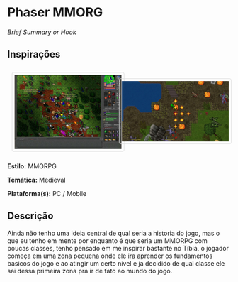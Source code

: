 ##
# **Phaser MMORG**

_Brief Summary or Hook_

## Inspirações
<div style="display: grid;
  grid-template-columns: auto auto;
  padding: 10px;">
<img src="./doc/tibia.jpg" aling="center" style="border: 1px solid #ddd;
  border-radius: 4px;
  padding: 5px;
  width: 600px;"/>

<img src="./doc/zezenia.jpg" aling="center" style="border: 1px solid #ddd;
  border-radius: 4px;
  padding: 5px;
  width: 730px;"/>
</div>

**Estilo:** MMORPG

**Temática:** Medieval

**Plataforma(s):** PC / Mobile

## Descrição
 Ainda não tenho uma ideia central de qual seria a historia do jogo, mas o que eu tenho em mente por enquanto é que seria um MMORPG com poucas classes, tenho pensado em me inspirar bastante no Tibia, o jogador começa em uma zona pequena onde ele ira aprender os fundamentos basicos do jogo e ao atingir um certo nivel e ja decidido de qual classe ele sai dessa primeira zona pra ir de fato ao mundo do jogo.

